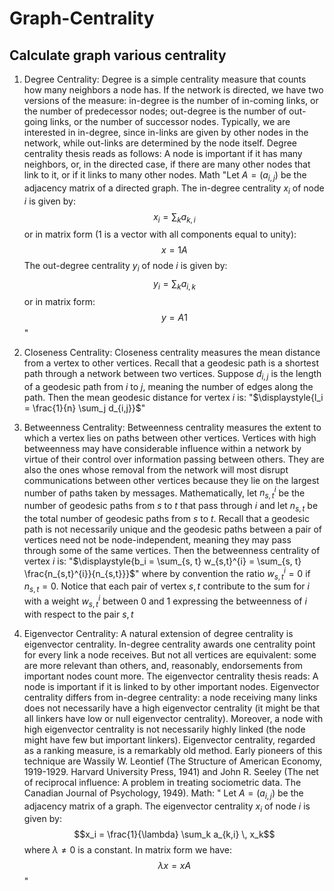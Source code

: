# Graph-Centrality

## Calculate graph various centrality

  1. Degree Centrality: 
  Degree is a simple centrality measure that counts how many neighbors a node has. If the network is directed, we have two versions of the measure: in-degree is the number of in-coming links, or the number of predecessor nodes; out-degree is the number of out-going links, or the number of successor nodes. Typically, we are interested in in-degree, since in-links are given by other nodes in the network, while out-links are determined by the node itself. Degree centrality thesis reads as follows: 
  A node is important if it has many neighbors, or, in the directed case, if there are many other nodes that link to it, or if it links to many other nodes.
  Math "Let $A = (a_{i,j})$ be the adjacency matrix of a directed graph. The in-degree centrality $x_{i}$ of node $i$ is given by: $$x_{i} = \sum_k a_{k,i}$$ or in matrix form ($1$ is a vector with all components equal to unity): $$x = 1 A$$ The out-degree centrality $y_{i}$ of node $i$ is given by: $$y_{i} = \sum_k a_{i,k}$$ or in matrix form: $$y = A 1$$"



2. Closeness Centrality:
  Closeness centrality measures the mean distance from a vertex to other vertices. Recall that a geodesic path is a shortest path through a network between two vertices. Suppose $d_{i,j}$ is the length of a geodesic path from $i$ to $j$, meaning the number of edges along the path. Then the mean geodesic distance for vertex $i$ is: "$\displaystyle{l_i = \frac{1}{n} \sum_j d_{i,j}}$"

3. Betweenness Centrality:
  Betweenness centrality measures the extent to which a vertex lies on paths between other vertices. Vertices with high betweenness may have considerable influence within a network by virtue of their control over information passing between others. They are also the ones whose removal from the network will most disrupt communications between other vertices because they lie on the largest number of paths taken by messages.
  Mathematically, let $n_{s,t}^{i}$ be the number of geodesic paths from $s$ to $t$ that pass through $i$ and let $n_{s,t}$ be the total number of geodesic paths from $s$ to $t$. Recall that a geodesic path is not necessarily unique and the geodesic paths between a pair of vertices need not be node-independent, meaning they may pass through some of the same vertices. Then the betweenness centrality of vertex $i$ is:
  "$\displaystyle{b_i = \sum_{s, t} w_{s,t}^{i} = \sum_{s, t} \frac{n_{s,t}^{i}}{n_{s,t}}}$"
  where by convention the ratio $w_{s,t}^{i} = 0$ if $n_{s,t} = 0$. Notice that each pair of vertex $s, t$ contribute to the sum for $i$ with a weight $w_{s,t}^{i}$ between 0 and 1 expressing the betweenness of $i$ with respect to the pair $s, t$

4. Eigenvector Centrality:
  A natural extension of degree centrality is eigenvector centrality. In-degree centrality awards one centrality point for every link a node receives. But not all vertices are equivalent: some are more relevant than others, and, reasonably, endorsements from important nodes count more. The eigenvector centrality thesis reads:
  A node is important if it is linked to by other important nodes.
Eigenvector centrality differs from in-degree centrality: a node receiving many links does not necessarily have a high eigenvector centrality (it might be that all linkers have low or null eigenvector centrality). Moreover, a node with high eigenvector centrality is not necessarily highly linked (the node might have few but important linkers).
   Eigenvector centrality, regarded as a ranking measure, is a remarkably old method. Early pioneers of this technique are Wassily W. Leontief (The Structure of American Economy, 1919-1929. Harvard University Press, 1941) and John R. Seeley (The net of reciprocal influence: A problem in treating sociometric data. The Canadian Journal of Psychology, 1949).
Math: " Let $A = (a_{i,j})$ be the adjacency matrix of a graph. The eigenvector centrality $x_{i}$ of node $i$ is given by: $$x_i = \frac{1}{\lambda} \sum_k a_{k,i} \, x_k$$ where $\lambda \neq 0$ is a constant. In matrix form we have: $$\lambda x = x A$$ "
